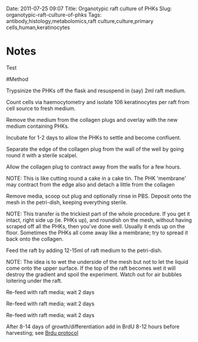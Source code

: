 Date: 2011-07-25 09:07
Title: Organotypic raft culture of PHKs
Slug: organotypic-raft-culture-of-phks
Tags: antibody,histology,metabolomics,raft culture,culture,primary cells,human,keratinocytes


# Notes
Test




#Method

Trypsinize the PHKs off the flask and resuspend in (say) 2ml raft medium.



Count cells via haemocytometry and isolate 106 keratinocytes per raft from cell source to fresh medium.



Remove the medium from the collagen plugs and overlay with the new medium containing PHKs.



Incubate for 1-2 days to allow the PHKs to settle and become confluent.



Separate the edge of the collagen plug from the wall of the well by going round it with a sterile scalpel. 



Allow the collagen plug to contract away from the walls for a few hours. 

NOTE: This is like cutting round a cake in a cake tin. The PHK &#39;membrane&#39; may contract from the edge also and detach a little from the collagen 



Remove media, scoop out plug and optionally rinse in PBS. Deposit onto the mesh in the petri-dish, keeping everything sterile.

NOTE:  This transfer is the trickiest part of the whole procedure. If you get it intact, right side up (ie. PHKs up), and roundish on the mesh, without having scraped off all the PHKs, then you&#39;ve done well. Usually it ends up on the floor. Sometimes the PHKs all come away like a membrane; try to spread it back onto the collagen.



Feed the raft by adding 12-15ml of raft medium to the petri-dish. 

NOTE: The idea is to wet the underside of the mesh but not to let the liquid come onto the upper surface. If the top of the raft becomes wet it will destroy the gradient and spoil the experiment. Watch out for air bubbles loitering under the raft. 



Re-feed with raft media; wait 2 days



Re-feed with raft media; wait 2 days



Re-feed with raft media; wait 2 days



After 8-14 days of growth/differentiation add in BrdU 8-12 hours before harvesting; see [Brdu protocol](http://lab.methodmint.com/tasks/38/)




